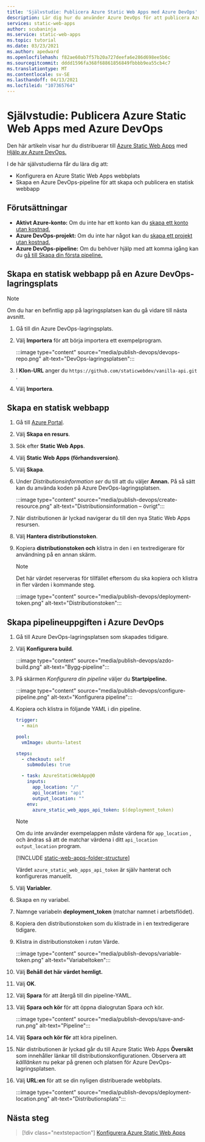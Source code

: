 ```yaml
---
title: 'Självstudie: Publicera Azure Static Web Apps med Azure DevOps'
description: Lär dig hur du använder Azure DevOps för att publicera Azure Static Web Apps.
services: static-web-apps
author: scubaninja
ms.service: static-web-apps
ms.topic: tutorial
ms.date: 03/23/2021
ms.author: apedward
ms.openlocfilehash: f82ae60ab7f57b20a727deefa6e286d698ee5b6c
ms.sourcegitcommit: dddd1596fa368f68861856849fbbbb9ea55cb4c7
ms.translationtype: MT
ms.contentlocale: sv-SE
ms.lasthandoff: 04/13/2021
ms.locfileid: "107365764"
---
```

# <a name="tutorial-publish-azure-static-web-apps-with-azure-devops"></a>Självstudie: Publicera Azure Static Web Apps med Azure DevOps

Den här artikeln visar hur du distribuerar till [Azure Static Web Apps](./overview.md) med [Hjälp av Azure DevOps.](https://dev.azure.com/)

I de här självstudierna får du lära dig att:

- Konfigurera en Azure Static Web Apps webbplats
- Skapa en Azure DevOps-pipeline för att skapa och publicera en statisk webbapp

## <a name="prerequisites"></a>Förutsättningar

- **Aktivt Azure-konto:** Om du inte har ett konto kan du [skapa ett konto utan kostnad.](https://azure.microsoft.com/free/)
- **Azure DevOps-projekt:** Om du inte har något kan du [skapa ett projekt utan kostnad.](https://azure.microsoft.com/pricing/details/devops/azure-devops-services/)
- **Azure DevOps-pipeline:** Om du behöver hjälp med att komma igång kan du [gå till Skapa din första pipeline.](https://docs.microsoft.com/azure/devops/pipelines/create-first-pipeline?view=azure-devops&preserve-view=true)

## <a name="create-a-static-web-app-in-an-azure-devops-repository"></a>Skapa en statisk webbapp på en Azure DevOps-lagringsplats

  > [!NOTE]
  > Om du har en befintlig app på lagringsplatsen kan du gå vidare till nästa avsnitt.

1. Gå till din Azure DevOps-lagringsplats.

1. Välj **Importera** för att börja importera ett exempelprogram.
  
    :::image type="content" source="media/publish-devops/devops-repo.png" alt-text="DevOps-lagringsplatsen":::

1. I **Klon-URL** anger du `https://github.com/staticwebdev/vanilla-api.git` .

1. Välj **Importera**.

## <a name="create-a-static-web-app"></a>Skapa en statisk webbapp

1. Gå till [Azure Portal](https://portal.azure.com).

1. Välj **Skapa en resurs**.

1. Sök efter **Static Web Apps**.

1. Välj **Static Web Apps (förhandsversion)**.

1. Välj **Skapa**.

1. Under _Distributionsinformation ser_ du till att du väljer **Annan.** På så sätt kan du använda koden på Azure DevOps-lagringsplatsen.

    :::image type="content" source="media/publish-devops/create-resource.png" alt-text="Distributionsinformation – övrigt":::

1. När distributionen är lyckad navigerar du till den nya Static Web Apps resursen.

1. Välj **Hantera distributionstoken**.

1. Kopiera **distributionstoken och** klistra in den i en textredigerare för användning på en annan skärm.

    > [!NOTE]
    > Det här värdet reserveras för tillfället eftersom du ska kopiera och klistra in fler värden i kommande steg.

    :::image type="content" source="media/publish-devops/deployment-token.png" alt-text="Distributionstoken":::

## <a name="create-the-pipeline-task-in-azure-devops"></a>Skapa pipelineuppgiften i Azure DevOps

1. Gå till Azure DevOps-lagringsplatsen som skapades tidigare.

1. Välj **Konfigurera build**.

    :::image type="content" source="media/publish-devops/azdo-build.png" alt-text="Bygg-pipeline":::

1. På skärmen *Konfigurera din pipeline* väljer du **Startpipeline.**

    :::image type="content" source="media/publish-devops/configure-pipeline.png" alt-text="Konfigurera pipeline":::

1. Kopiera och klistra in följande YAML i din pipeline.

    ```yaml
    trigger:
      - main
    
    pool:
      vmImage: ubuntu-latest
    
    steps:
      - checkout: self
        submodules: true

      - task: AzureStaticWebApp@0
        inputs:
          app_location: "/" 
          api_location: "api"
          output_location: ""
        env:
          azure_static_web_apps_api_token: $(deployment_token)
    ```

    > [!NOTE]
    > Om du inte använder exempelappen måste värdena för `app_location` , och ändras så att de matchar värdena i ditt `api_location` `output_location` program.

    [!INCLUDE [static-web-apps-folder-structure](../../includes/static-web-apps-folder-structure.md)]

    Värdet `azure_static_web_apps_api_token` är själv hanterat och konfigureras manuellt.

1. Välj **Variabler**.

1. Skapa en ny variabel.

1. Namnge variabeln **deployment_token** (matchar namnet i arbetsflödet).

1. Kopiera den distributionstoken som du klistrade in i en textredigerare tidigare.

1. Klistra in distributionstoken i _rutan_ Värde.

    :::image type="content" source="media/publish-devops/variable-token.png" alt-text="Variabeltoken":::

1. Välj **Behåll det här värdet hemligt.**

1. Välj **OK**.

1. Välj **Spara** för att återgå till din pipeline-YAML.

1. Välj **Spara och kör** för att öppna dialogrutan Spara _och_ kör.

    :::image type="content" source="media/publish-devops/save-and-run.png" alt-text="Pipeline":::

1. Välj **Spara och kör för** att köra pipelinen.

1. När distributionen är lyckad går du till Azure Static Web Apps **Översikt** som innehåller länkar till distributionskonfigurationen. Observera att _källlänken_ nu pekar på grenen och platsen för Azure DevOps-lagringsplatsen.

1. Välj **URL:en** för att se din nyligen distribuerade webbplats.

    :::image type="content" source="media/publish-devops/deployment-location.png" alt-text="Distributionsplats":::

## <a name="next-steps"></a>Nästa steg

> [!div class="nextstepaction"]
> [Konfigurera Azure Static Web Apps](./configuration.md)
